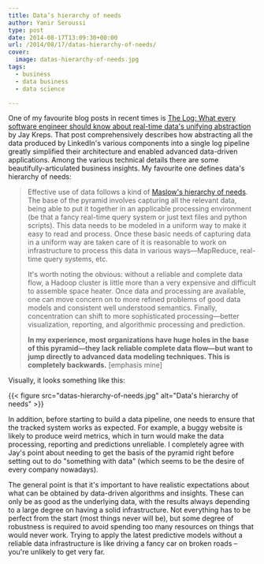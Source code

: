 ```yaml
---
title: Data’s hierarchy of needs
author: Yanir Seroussi
type: post
date: 2014-08-17T13:09:30+00:00
url: /2014/08/17/datas-hierarchy-of-needs/
cover:
  image: datas-hierarchy-of-needs.jpg
tags:
  - business
  - data business
  - data science

---
```

One of my favourite blog posts in recent times is <a href="http://engineering.linkedin.com/distributed-systems/log-what-every-software-engineer-should-know-about-real-time-datas-unifying">The Log: What every software engineer should know about real-time data's unifying abstraction</a> by Jay Kreps. That post comprehensively describes how abstracting all the data produced by LinkedIn's various components into a single log pipeline greatly simplified their architecture and enabled advanced data-driven applications. Among the various technical details there are some beautifully-articulated business insights. My favourite one defines data's hierarchy of needs:

> Effective use of data follows a kind of <a href="http://en.wikipedia.org/wiki/Maslow%27s_hierarchy_of_needs" target="_blank" rel="noopener">Maslow's hierarchy of needs</a>. The base of the pyramid involves capturing all the relevant data, being able to put it together in an applicable processing environment (be that a fancy real-time query system or just text files and python scripts). This data needs to be modeled in a uniform way to make it easy to read and process. Once these basic needs of capturing data in a uniform way are taken care of it is reasonable to work on infrastructure to process this data in various ways—MapReduce, real-time query systems, etc.
>
> It's worth noting the obvious: without a reliable and complete data flow, a Hadoop cluster is little more than a very expensive and difficult to assemble space heater. Once data and processing are available, one can move concern on to more refined problems of good data models and consistent well understood semantics. Finally, concentration can shift to more sophisticated processing—better visualization, reporting, and algorithmic processing and prediction.
>
> **In my experience, most organizations have huge holes in the base of this pyramid—they lack reliable complete data flow—but want to jump directly to advanced data modeling techniques. This is completely backwards.** [emphasis mine]

Visually, it looks something like this:

{{< figure src="datas-hierarchy-of-needs.jpg" alt="Data's hierarchy of needs" >}}

In addition, before starting to build a data pipeline, one needs to ensure that the tracked system works as expected. For example, a buggy website is likely to produce weird metrics, which in turn would make the data processing, reporting and predictions unreliable. I completely agree with Jay's point about needing to get the basis of the pyramid right before setting out to do "something with data" (which seems to be the desire of every company nowadays).

The general point is that it's important to have realistic expectations about what can be obtained by data-driven algorithms and insights. These can only be as good as the underlying data, with the results always depending to a large degree on having a solid infrastructure. Not everything has to be perfect from the start (most things never will be), but some degree of robustness is required to avoid spending too many resources on things that would never work. Trying to apply the latest predictive models without a reliable data infrastructure is like driving a fancy car on broken roads – you're unlikely to get very far.

